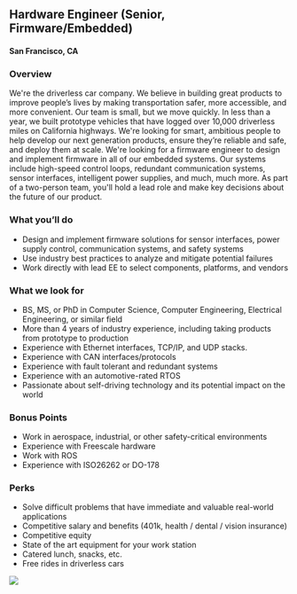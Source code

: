 ## Hardware Engineer (Senior, Firmware/Embedded)
#### San Francisco, CA

### Overview 
We're the driverless car company. We believe in building great products to improve people’s lives by making transportation safer, more accessible, and more convenient. Our team is small, but we move quickly. In less than a year, we built prototype vehicles that have logged over 10,000 driverless miles on California highways. We're looking for smart, ambitious people to help develop our next generation products, ensure they’re reliable and safe, and deploy them at scale. We're looking for a firmware engineer to design and implement firmware in all of our embedded systems. Our systems include high-speed control loops, redundant communication systems, sensor interfaces, intelligent power supplies, and much, much more. As part of a two-person team, you'll hold a lead role and make key decisions about the future of our product.

### What you’ll do
+ Design and implement firmware solutions for sensor interfaces, power supply control, communication systems, and safety systems
+ Use industry best practices to analyze and mitigate potential failures
+ Work directly with lead EE to select components, platforms, and vendors

### What we look for
+ BS, MS, or PhD in Computer Science, Computer Engineering, Electrical Engineering, or similar field
+ More than 4 years of industry experience, including taking products from prototype to production
+ Experience with Ethernet interfaces, TCP/IP, and UDP stacks.
+ Experience with CAN interfaces/protocols
+ Experience with fault tolerant and redundant systems
+ Experience with an automotive-rated RTOS
+ Passionate about self-driving technology and its potential impact on the world

### Bonus Points 
+ Work in aerospace, industrial, or other safety-critical environments
+ Experience with Freescale hardware
+ Work with ROS
+ Experience with ISO26262 or DO-178

### Perks
+ Solve difficult problems that have immediate and valuable real-world applications
+ Competitive salary and benefits (401k, health / dental / vision insurance)
+ Competitive equity
+ State of the art equipment for your work station
+ Catered lunch, snacks, etc.
+ Free rides in driverless cars


[<img src='https://dabuttonfactory.com/button.png?t=Apply&f=Calibri-Bold&ts=24&tc=fff&tshs=1&tshc=000&hp=20&vp=8&c=5&bgt=gradient&bgc=3d85c6&ebgc=073763'>](https://letsrockit.co/users/auth/github?job_id=q3j1axnl-hardware-engineer-senior-firmware-embedded)
